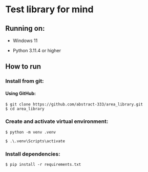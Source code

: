 # Test library for mind

## Running on:

* Windows 11

* Python 3.11.4 or higher

## How to run

### Install from git:

#### Using GitHub:

```shell
$ git clone https://github.com/abstract-333/area_library.git
$ cd area_library
```

### Create and activate virtual environment:

```shell
$ python -m venv .venv

$ .\.venv\Scripts\activate
```

### Install dependencies:

```shell
$ pip install -r requirements.txt
```
